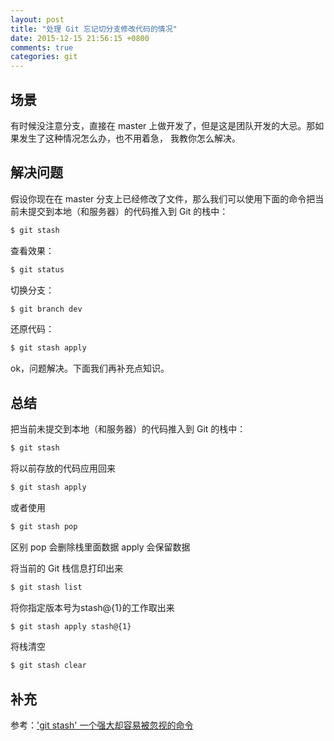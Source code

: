 ```yaml
---
layout: post
title: "处理 Git 忘记切分支修改代码的情况"
date: 2015-12-15 21:56:15 +0800
comments: true
categories: git
---
```

## 场景

有时候没注意分支，直接在 master 上做开发了，但是这是团队开发的大忌。那如果发生了这种情况怎么办，也不用着急，
我教你怎么解决。

## 解决问题

假设你现在在 master 分支上已经修改了文件，那么我们可以使用下面的命令把当前未提交到本地（和服务器）的代码推入到 Git 的栈中：

```sh
$ git stash
```
查看效果：

```sh
$ git status
```

切换分支：

```sh
$ git branch dev
```

还原代码：

```sh
$ git stash apply
```

ok，问题解决。下面我们再补充点知识。

<!--more-->

## 总结

把当前未提交到本地（和服务器）的代码推入到 Git 的栈中：

```sh
$ git stash
```

将以前存放的代码应用回来

```sh
$ git stash apply
```

或者使用

```sh
$ git stash pop
```

区别 pop 会删除栈里面数据 apply 会保留数据

将当前的 Git 栈信息打印出来

```sh
$ git stash list
```

将你指定版本号为stash@{1}的工作取出来

```sh
$ git stash apply stash@{1}
```

将栈清空

```sh
$ git stash clear
```

## 补充

参考：['git stash' 一个强大却容易被忽视的命令](http://bbs.chinaunix.net/thread-3605709-1-1.html)